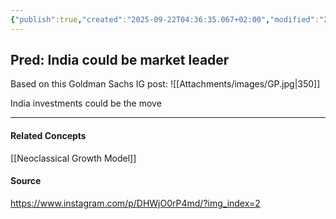 ```yaml
---
{"publish":true,"created":"2025-09-22T04:36:35.067+02:00","modified":"2025-07-28T22:50:22.252+02:00","tags":["asia","investing","i-play"],"cssclasses":""}
---
```


## Pred: India could be market leader

Based on this Goldman Sachs IG post: 
![[Attachments/images/GP.jpg|350]]

India investments could be the move

---
#### Related Concepts
[[Neoclassical Growth Model]]

#### Source
https://www.instagram.com/p/DHWjO0rP4md/?img_index=2
